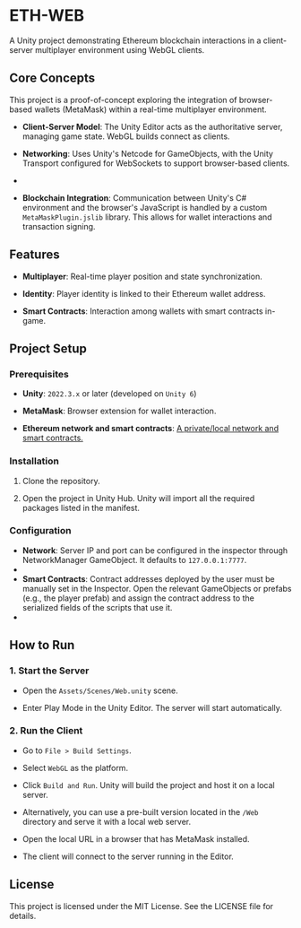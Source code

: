 # ETH-WEB

A Unity project demonstrating Ethereum blockchain interactions in a client-server multiplayer environment using WebGL clients.

## Core Concepts

This project is a proof-of-concept exploring the integration of browser-based wallets (MetaMask) within a real-time multiplayer environment.

-  **Client-Server Model**: The Unity Editor acts as the authoritative server, managing game state. WebGL builds connect as clients.

-  **Networking**: Uses Unity's Netcode for GameObjects, with the Unity Transport configured for WebSockets to support browser-based clients.
- 
-  **Blockchain Integration**: Communication between Unity's C# environment and the browser's JavaScript is handled by a custom `MetaMaskPlugin.jslib` library. This allows for wallet interactions and transaction signing.

## Features

-  **Multiplayer**: Real-time player position and state synchronization.

-  **Identity**: Player identity is linked to their Ethereum wallet address.

-  **Smart Contracts**: Interaction among wallets with smart contracts in-game.

## Project Setup

### Prerequisites

-  **Unity**: `2022.3.x` or later (developed on `Unity 6`)

-  **MetaMask**: Browser extension for wallet interaction.

-  **Ethereum network and smart contracts**: [A private/local network and smart contracts.](https://github.com/ETH-Unity/EthNetwork)

### Installation

1. Clone the repository.

2. Open the project in Unity Hub. Unity will import all the required packages listed in the manifest.

### Configuration

-  **Network**: Server IP and port can be configured in the inspector through NetworkManager GameObject. It defaults to `127.0.0.1:7777`.
- 
-  **Smart Contracts**: Contract addresses deployed by the user must be manually set in the Inspector. Open the relevant GameObjects or prefabs (e.g., the player prefab) and assign the contract address to the serialized fields of the scripts that use it.
- 
## How to Run

### 1. Start the Server

- Open the `Assets/Scenes/Web.unity` scene.

- Enter Play Mode in the Unity Editor. The server will start automatically.

### 2. Run the Client

- Go to `File > Build Settings`.

- Select `WebGL` as the platform.

- Click `Build and Run`. Unity will build the project and host it on a local server.

- Alternatively, you can use a pre-built version located in the `/Web` directory and serve it with a local web server.

- Open the local URL in a browser that has MetaMask installed.

- The client will connect to the server running in the Editor.

## License

This project is licensed under the MIT License. See the LICENSE file for details.

